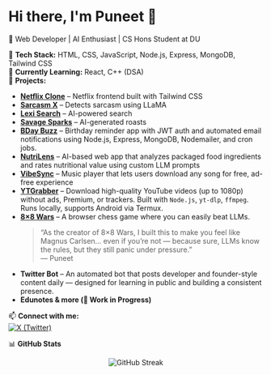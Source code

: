 # Hi there, I'm Puneet 👋 

🚀 Web Developer | AI Enthusiast | CS Hons Student at DU

🔹 **Tech Stack:** HTML, CSS, JavaScript, Node.js, Express, MongoDB, Tailwind CSS  
🔹 **Currently Learning:** React, C++ (DSA)  
🔹 **Projects:**  
  - **[Netflix Clone](https://netflix-clone-navy-kappa.vercel.app/)** – Netflix frontend built with Tailwind CSS  
  - **[Sarcasm X](https://sarcasm-x.vercel.app/)** – Detects sarcasm using LLaMA  
  - **[Lexi Search](https://66f1b41482cdde767cf1ec93--sunny-sundae-c9d4ca.netlify.app/)** – AI-powered search  
  - **[Savage Sparks](https://savage-sparks.vercel.app/)** – AI-generated roasts  
  - **[BDay Buzz](https://bday-buzz-kh86.vercel.app/index.html)** – Birthday reminder app with JWT auth and automated email notifications using Node.js, Express, MongoDB, Nodemailer, and cron jobs.  
  - **[NutriLens](https://codeforces-project.vercel.app/)** – AI-based web app that analyzes packaged food ingredients and rates nutritional value using custom LLM prompts  
  - **[VibeSync](https://vibe-sync-six.vercel.app/)** – Music player that lets users download any song for free, ad-free experience  
  - **[YTGrabber](https://github.com/PuneetKumar1790/YTGrabber)** – Download high-quality YouTube videos (up to 1080p) without ads, Premium, or trackers. Built with `Node.js`, `yt-dlp`, `ffmpeg`. Runs locally, supports Android via Termux.  
  - **[8×8 Wars](https://8x8-wars.vercel.app/)** – A browser chess game where you can easily beat LLMs.  
    > “As the creator of 8×8 Wars, I built this to make you feel like Magnus Carlsen… even if you’re not — because sure, LLMs know the rules, but they still panic under pressure.”  
    > — Puneet  
  - **Twitter Bot** – An automated bot that posts developer and founder-style content daily — designed for learning in public and building a consistent presence.  
  - **Edunotes & more (🚧 Work in Progress)**

📫 **Connect with me:**  
[![X (Twitter)](https://img.shields.io/badge/X-%40puneetdev__-black?style=flat&logo=twitter)](https://twitter.com/puneetdev_)  

📊 **GitHub Stats**  
<p align="center">
  <img src="https://streak-stats.demolab.com/?user=PuneetKumar1790&theme=dark&hide_border=true" alt="GitHub Streak"/>
</p>
